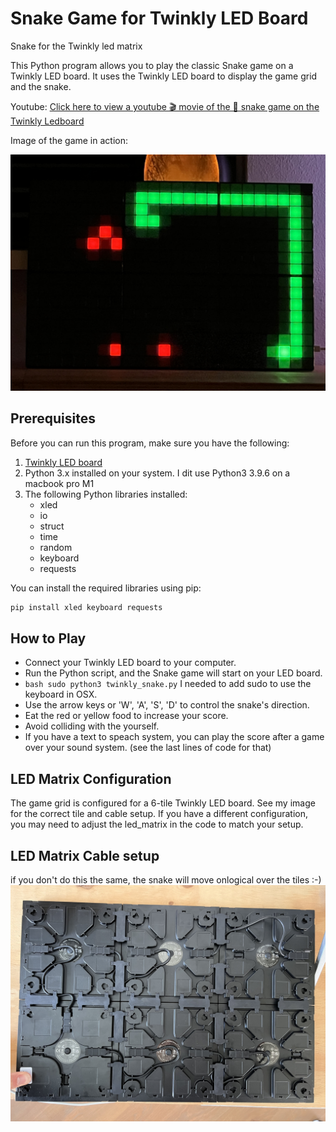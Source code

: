 # Snake Game for Twinkly LED Board
Snake for the Twinkly led matrix

This Python program allows you to play the classic Snake game on a Twinkly LED board. It uses the Twinkly LED board to display the game grid and the snake.

Youtube: [Click here to view a youtube 🎬 movie of the 🐍 snake game on the Twinkly Ledboard](https://youtube.com/shorts/5J2lf2HBeB4)


Image of the game in action:

![Snake Game](./twinkly-snake-game.jpg)

## Prerequisites

Before you can run this program, make sure you have the following:

1. [Twinkly LED board](https://www.twinkly.com/)
2. Python 3.x installed on your system. I dit use Python3 3.9.6 on a macbook pro M1
3. The following Python libraries installed:
   - xled
   - io
   - struct
   - time
   - random
   - keyboard
   - requests

You can install the required libraries using pip:

```bash
pip install xled keyboard requests
```

## How to Play

   - Connect your Twinkly LED board to your computer.
   - Run the Python script, and the Snake game will start on your LED board.
   - ```bash sudo python3 twinkly_snake.py``` I needed to add sudo to use the keyboard in OSX.
   - Use the arrow keys or 'W', 'A', 'S', 'D' to control the snake's direction.
   - Eat the red or yellow food to increase your score.
   - Avoid colliding with the yourself.
   - If you have a text to speach system, you can play the score after a game over your sound system. (see the last lines of code for that)

## LED Matrix Configuration

The game grid is configured for a 6-tile Twinkly LED board. 
See my image for the correct tile and cable setup.
If you have a different configuration, you may need to adjust the led_matrix in the code to match your setup.

## LED Matrix Cable setup
if you don't do this the same, the snake will move onlogical over the tiles :-)
![Twinkly cable and tiles setup](./twinkly-cable-setup.jpg)


